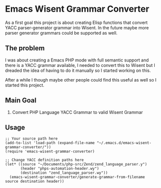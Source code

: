 # Emacs Wisent Grammar Converter

As a first goal this project is about creating Elisp functions that convert YACC parser-generator grammar into Wisent. In the future maybe more parser generator grammars could be supported as well.

## The problem

I was about creating a Emacs PHP mode with full semantic support and there is a YACC grammar available, I needed to convert this to Wisent but I dreaded the idea of having to do it manually so I started working on this. 

After a while I though maybe other people could find this useful as well so I started this project.

## Main Goal

1. Convert PHP Language YACC Grammar to valid Wisent Grammar

## Usage

``` emacs-lisp
;; Your source path here
(add-to-list 'load-path (expand-file-name "~/.emacs.d/emacs-wisent-grammar-converter/"))
(require 'emacs-wisent-grammar-converter)

;; Change YACC definition paths here
(let* ((source "~/Documents/php-src/Zend/zend_language_parser.y")
       (header "phps-automation-header.wy")
       (destination "zend_language_parser.wy"))
  (emacs-wisent-grammar-converter/generate-grammar-from-filename source destination header))
```

